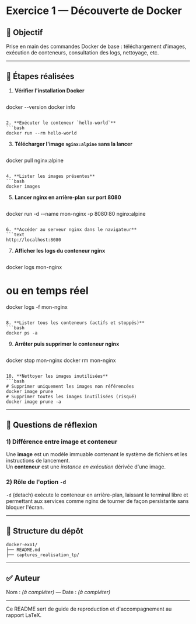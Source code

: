 # Exercice 1 — Découverte de Docker

## 📌 Objectif
Prise en main des commandes Docker de base : téléchargement d'images, exécution de conteneurs, consultation des logs, nettoyage, etc.

---

## 🧪 Étapes réalisées

1. **Vérifier l'installation Docker**
   ```bash
docker --version
docker info
   ```

2. **Exécuter le conteneur `hello-world`**
   ```bash
docker run --rm hello-world
   ```

3. **Télécharger l'image `nginx:alpine` sans la lancer**
   ```bash
docker pull nginx:alpine
   ```

4. **Lister les images présentes**
   ```bash
docker images
   ```

5. **Lancer nginx en arrière-plan sur port 8080**
   ```bash
docker run -d --name mon-nginx -p 8080:80 nginx:alpine
   ```

6. **Accéder au serveur nginx dans le navigateur**
   ```text
http://localhost:8080
   ```

7. **Afficher les logs du conteneur nginx**
   ```bash
docker logs mon-nginx
# ou en temps réel
docker logs -f mon-nginx
   ```

8. **Lister tous les conteneurs (actifs et stoppés)**
   ```bash
docker ps -a
   ```

9. **Arrêter puis supprimer le conteneur nginx**
   ```bash
docker stop mon-nginx
docker rm mon-nginx
   ```

10. **Nettoyer les images inutilisées**
   ```bash
# Supprimer uniquement les images non référencées
docker image prune
# Supprimer toutes les images inutilisées (risqué)
docker image prune -a
   ```

---

## 💭 Questions de réflexion

### 1) Différence entre image et conteneur
Une **image** est un modèle immuable contenant le système de fichiers et les instructions de lancement.  
Un **conteneur** est une *instance en exécution* dérivée d'une image.

### 2) Rôle de l'option `-d`
`-d` (detach) exécute le conteneur en arrière-plan, laissant le terminal libre et permettant aux services comme nginx de tourner de façon persistante sans bloquer l'écran.

---

## 📂 Structure du dépôt
```
docker-exo1/
├── README.md
├── captures_realisation_tp/

```

---

## ✅ Auteur
Nom : *(à compléter)*  —  Date : *(à compléter)*

---

Ce README sert de guide de reproduction et d'accompagnement au rapport LaTeX.
